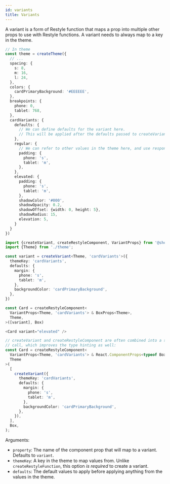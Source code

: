 ```yaml
---
id: variants
title: Variants
---
```


A variant is a form of Restyle function that maps a prop into multiple other props to use with Restyle functions. A variant needs to always map to a key in the theme.

```ts
// In theme
const theme = createTheme({
  // ...
  spacing: {
    s: 8,
    m: 16,
    l: 24,
  },
  colors: {
    cardPrimaryBackground: '#EEEEEE',
  },
  breakpoints: {
    phone: 0,
    tablet: 768,
  },
  cardVariants: {
    defaults: {
      // We can define defaults for the variant here.
      // This will be applied after the defaults passed to createVariant and before the variant defined below.
    },
    regular: {
      // We can refer to other values in the theme here, and use responsive props
      padding: {
        phone: 's',
        tablet: 'm',
      },
    },
    elevated: {
      padding: {
        phone: 's',
        tablet: 'm',
      },
      shadowColor: '#000',
      shadowOpacity: 0.2,
      shadowOffset: {width: 0, height: 5},
      shadowRadius: 15,
      elevation: 5,
    }
  }
})

import {createVariant, createRestyleComponent, VariantProps} from '@shopify/restyle'
import {Theme} from './theme';

const variant = createVariant<Theme, 'cardVariants'>({
  themeKey: 'cardVariants',
  defaults: {
    margin: {
      phone: 's',
      tablet: 'm',
    },
    backgroundColor: 'cardPrimaryBackground',
  },
})

const Card = createRestyleComponent<
  VariantProps<Theme, 'cardVariants'> & BoxProps<Theme>,
  Theme,
>([variant], Box)

<Card variant="elevated" />

// createVariant and createRestyleComponent are often combined into a single
// call, which improves the type hinting as well:
const Card = createRestyleComponent<
  VariantProps<Theme, 'cardVariants'> & React.ComponentProps<typeof Box>,
  Theme
>(
  [
    createVariant({
      themeKey: 'cardVariants',
      defaults: {
        margin: {
          phone: 's',
          tablet: 'm',
        },
        backgroundColor: 'cardPrimaryBackground',
      },
    }),
  ],
  Box,
);
```

Arguments:

- `property`: The name of the component prop that will map to a variant. Defaults to `variant`.
- `themeKey`: A key in the theme to map values from. Unlike `createRestyleFunction`, this option _is required_ to create a variant.
- `defaults`: The default values to apply before applying anything from the values in the theme.
